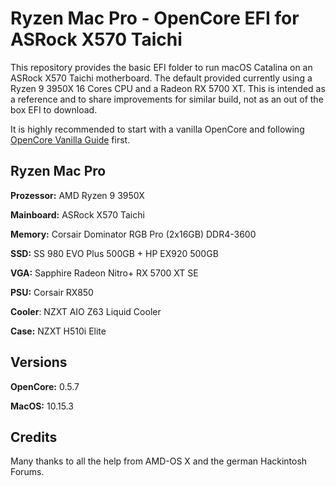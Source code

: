 # Ryzen Mac Pro - OpenCore EFI for ASRock X570 Taichi



This repository provides the basic EFI folder to run macOS Catalina on an ASRock X570 Taichi motherboard.
The default provided currently using a Ryzen 9 3950X 16 Cores CPU and a Radeon RX 5700 XT.
This is intended as a reference and to share improvements for similar build, not as an out of the box EFI to download.

It is highly recommended to start with a vanilla OpenCore and following [OpenCore Vanilla Guide](https://dortania.github.io/OpenCore-Desktop-Guide/) first.

## Ryzen Mac Pro

**Prozessor:** AMD Ryzen 9 3950X

**Mainboard:** ASRock X570 Taichi

**Memory:** Corsair Dominator RGB Pro (2x16GB) DDR4-3600

**SSD:** SS 980 EVO Plus 500GB + HP EX920 500GB

**VGA:** Sapphire Radeon Nitro+ RX 5700 XT SE

**PSU:** Corsair RX850

**Cooler**: NZXT AIO Z63 Liquid Cooler

**Case:** NZXT H510i Elite

## Versions
**OpenCore:** 0.5.7

**MacOS:** 10.15.3


## Credits

Many thanks to all the help from AMD-OS X and the german Hackintosh Forums.
